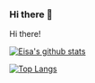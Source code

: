 ### Hi there 👋
Hi there!

[![Eisa's github stats](https://github-readme-stats.vercel.app/api?username=eisaadil&count_private=true&show_icons=true&theme=radical&hide_rank=false)](https://github.com/eisaadil/github-readme-stats)

[![Top Langs](https://github-readme-stats.vercel.app/api/top-langs/?username=eisaadil)](https://github.com/eisaadil/github-readme-stats)

<!--
**eisaadil/eisaadil** is a ✨ _special_ ✨ repository because its `README.md` (this file) appears on your GitHub profile.

Here are some ideas to get you started:

- 🔭 I’m currently working on ...
- 🌱 I’m currently learning ...
- 👯 I’m looking to collaborate on ...
- 🤔 I’m looking for help with ...
- 💬 Ask me about ...
- 📫 How to reach me: ...
- 😄 Pronouns: ...
- ⚡ Fun fact: ...
-->
